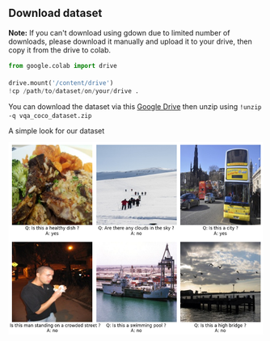 ## Download dataset
**Note:** If you can't download using gdown due to limited number of downloads, please download it manually and upload it to your drive, then copy it from the drive to colab.
```python
from google.colab import drive

drive.mount('/content/drive')
!cp /path/to/dataset/on/your/drive .
```

You can download the dataset via this [Google Drive](https://drive.google.com/file/d/1kc6XNqHZJg27KeBuoAoYj70_1rT92191/view?usp=sharing) then unzip using `!unzip -q vqa_coco_dataset.zip`

A simple look for our dataset
<p align="center">
 <img src="fig/dataset.png" width="800">
</p>
